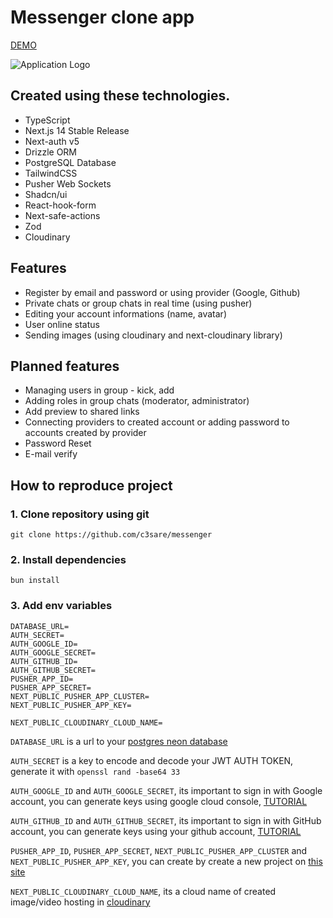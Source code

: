# Messenger clone app
[DEMO](https://messenger-theta-flame.vercel.app/)

![Application Logo](https://github.com/c3sare/messenger/assets/80517943/051117f5-e523-4abf-bea5-6f284c8d8bdb)


## Created using these technologies.

- TypeScript
- Next.js 14 Stable Release
- Next-auth v5
- Drizzle ORM
- PostgreSQL Database
- TailwindCSS
- Pusher Web Sockets
- Shadcn/ui
- React-hook-form
- Next-safe-actions
- Zod
- Cloudinary

## Features

- Register by email and password or using provider (Google, Github)
- Private chats or group chats in real time (using pusher)
- Editing your account informations (name, avatar)
- User online status
- Sending images (using cloudinary and next-cloudinary library)

## Planned features
- Managing users in group - kick, add
- Adding roles in group chats (moderator, administrator)
- Add preview to shared links
- Connecting providers to created account or adding password to accounts created by provider
- Password Reset
- E-mail verify

## How to reproduce project
### 1. Clone repository using git
   ```git clone https://github.com/c3sare/messenger```
### 2. Install dependencies
   ```bun install```
### 3. Add env variables
```
DATABASE_URL=
AUTH_SECRET=
AUTH_GOOGLE_ID=
AUTH_GOOGLE_SECRET=
AUTH_GITHUB_ID=
AUTH_GITHUB_SECRET=
PUSHER_APP_ID=
PUSHER_APP_SECRET=
NEXT_PUBLIC_PUSHER_APP_CLUSTER=
NEXT_PUBLIC_PUSHER_APP_KEY=

NEXT_PUBLIC_CLOUDINARY_CLOUD_NAME=
```
```DATABASE_URL``` is a url to your [postgres neon database](https://neon.tech/)

```AUTH_SECRET``` is a key to encode and decode your JWT AUTH TOKEN, generate it with ```openssl rand -base64 33```

```AUTH_GOOGLE_ID``` and ```AUTH_GOOGLE_SECRET```, its important to sign in with Google account, you can generate keys using google cloud console, [TUTORIAL](https://youtu.be/OKMgyF5ezFs?si=2j5cEAy0B7D0wojU)

```AUTH_GITHUB_ID``` and ```AUTH_GITHUB_SECRET```, its important to sign in with GitHub account, you can generate keys using your github account, [TUTORIAL](https://youtu.be/v2u8EDGFVpo?si=n__lvjOkKr_Gag52)

```PUSHER_APP_ID```, ```PUSHER_APP_SECRET```, ```NEXT_PUBLIC_PUSHER_APP_CLUSTER``` and ```NEXT_PUBLIC_PUSHER_APP_KEY```, you can create by create a new project on [this site](https://pusher.com/)

```NEXT_PUBLIC_CLOUDINARY_CLOUD_NAME```, its a cloud name of created image/video hosting in [cloudinary](https://cloudinary.com/)
